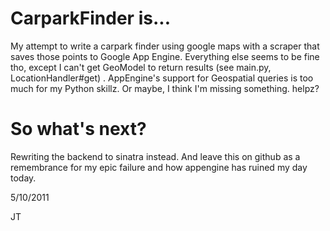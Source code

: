 CarparkFinder is...
=============

My attempt to write a carpark finder using google maps with a scraper that saves those points to Google App Engine. Everything else seems to be fine tho, except I can't get GeoModel to return results (see main.py, LocationHandler#get) . AppEngine's support for Geospatial queries is too much for my Python skillz. Or maybe, I think I'm missing something. helpz?

So what's next?
===

Rewriting the backend to sinatra instead. And leave this on github as a remembrance for my epic failure and how appengine has ruined my day today.

5/10/2011

JT
